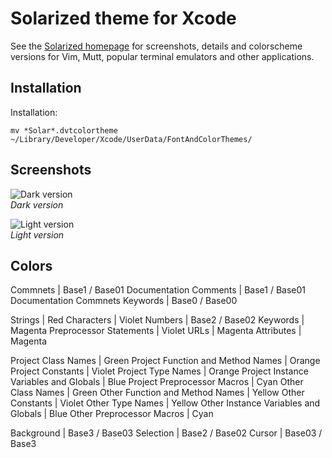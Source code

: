Solarized theme for Xcode
=================================

See the [Solarized homepage](http://ethanschoonover.com/solarized) for screenshots, 
details and colorscheme versions for Vim, Mutt, popular terminal emulators and 
other applications.

Installation
------------
Installation:

    mv *Solar*.dvtcolortheme ~/Library/Developer/Xcode/UserData/FontAndColorThemes/

Screenshots
-----------
![Dark version]()  
*Dark version*

![Light version]()  
*Light version*

Colors
-----------
Commnets                                  | Base1 / Base01
Documentation Comments						      	| Base1 / Base01
Documentation Commnets Keywords			      | Base0 / Base00

Strings									      		        |	Red
Characters										            |	Violet
Numbers											              | Base2 / Base02
Keywords										              |	Magenta
Preprocessor Statements		      					|	Violet
URLs								                      |	Magenta
Attributes										            |	Magenta

Project Class Names								        |	Green
Project Function and Method Names		      |	Orange
Project Constants								          |	Violet
Project Type Names								        |	Orange
Project Instance Variables and Globals		|	Blue
Project Preprocessor Macros						    |	Cyan
Other Class Names								          |	Green
Other Function and Method Names					  |	Yellow
Other Constants									          |	Violet
Other Type Names								          |	Yellow
Other Instance Variables and Globals			|	Blue
Other Preprocessor Macros						      |	Cyan

Background                                | Base3 / Base03
Selection                                 | Base2 / Base02
Cursor                                    | Base03 / Base3
